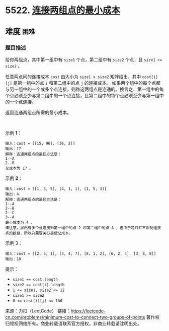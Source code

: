 # 5522. [连接两组点的最小成本](https://leetcode-cn.com/problems/minimum-cost-to-connect-two-groups-of-points/)  
<font size=5> 难度 `困难` </font>
---

### 题目描述

给你两组点，其中第一组中有 `size1` 个点，第二组中有 `size2` 个点，且 `size1 >= size2` 。

任意两点间的连接成本 `cost` 由大小为 `size1 x size2` 矩阵给出，其中 `cost[i][j]` 是第一组中的点 `i` 和第二组中的点 `j` 的连接成本。
如果两个组中的每个点都与另一组中的一个或多个点连接，则称这两组点是连通的。换言之，第一组中的每个点必须至少与第二组中的一个点连接，且第二组中的每个点必须至少与第一组中的一个点连接。

返回连通两组点所需的最小成本。

 

示例 **1**：


```
输入：cost = [[15, 96], [36, 2]]
输出：17
解释：连通两组点的最佳方法是：
1--A
2--B
总成本为 17 。
```
示例 **2**：


```
输入：cost = [[1, 3, 5], [4, 1, 1], [1, 5, 3]]
输出：4
解释：连通两组点的最佳方法是：
1--A
2--B
2--C
3--A
最小成本为 4 。
请注意，虽然有多个点连接到第一组中的点 2 和第二组中的点 A ，但由于题目并不限制连接点的数目，所以只需要关心最低总成本。
```
示例 3：
```
输入：cost = [[2, 5, 1], [3, 4, 7], [8, 1, 2], [6, 2, 4], [3, 8, 8]]
输出：10
```

提示：

* `size1 == cost.length`
* `size2 == cost[i].length`
* `1 <= size1, size2 <= 12`
* `size1 >= size2`
* `0 <= cost[i][j] <= 100`

来源：力扣（LeetCode）
链接：https://leetcode-cn.com/problems/minimum-cost-to-connect-two-groups-of-points
著作权归领扣网络所有。商业转载请联系官方授权，非商业转载请注明出处。
